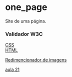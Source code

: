 # one_page
Site de uma página.



### Validador W3C

[CSS](https://jigsaw.w3.org/css-validator/)  <br>
[HTML](https://validator.w3.org/) <br>

[Redimencionador de imagens](https://imagecompressor.com/pt/)<br>


[aula 21](https://www.youtube.com/watch?v=lCz_Snbqd1M&list=PLbEOwbQR9lqySIIlPJ-Qwo4f4HSuXVeWk&index=21)